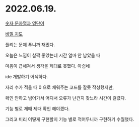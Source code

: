 # 2022.06.19.

[숫자 문자열과 영단어](https://programmers.co.kr/learn/courses/30/lessons/81301)

[비밀 지도](https://programmers.co.kr/learn/courses/30/lessons/17681)


풀리는 문제 푸니까 재밌다.

오늘은 느낌이 살짝 좋았는데 시간 얼마 안 남았을 때

마음이 급해져서 생각을 제대로 못했다. 아쉽네

ide 개발하기 어색하다.

자리 수가 적을 때 0 으로 채워주는 코드를 잘못 작성했지만,

확인 안하고 넘어가서 어디서 오류가 난건지 찾느라 시간이 걸렸다.

기능 별로 제때 제때 확인 해야겠다.

그리고 미리 어떻게 구현할지 기능 별로 적어두니까 구현하기 수월했다.